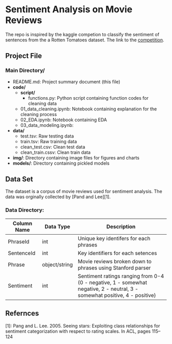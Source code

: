 # Sentiment Analysis on Movie Reviews

The repo is inspired by the kaggle competion to classify the sentiment of sentences from the a Rotten Tomatoes dataset. The link to the [competition](https://www.kaggle.com/c/sentiment-analysis-on-movie-reviews). 

## Project File
### Main Directory/
- README.md: Project summary document (this file)
- **code/**
    - **script/**
        - functions.py: Python script containing function codes for cleaning data
    - 01_data_cleaning.ipynb: Notebook containing explanation for the cleaning process
    - 02_EDA.ipynb: Notebook containing EDA
    - 03_data_modeling.ipynb:
- **data/**
    - test.tsv: Raw testing data
    - train.tsv: Raw training data
    - clean_test.csv: Clean test data
    - clean_train.cssv: Clean train data
- **img/**: Directory containing image files for figures and charts
- **models/**: Directory containing pickled models 

## Data Set

The dataset is a corpus of movie reviews used for sentiment analysis. The data was orginally collected by [Pand and Lee][1].

### Data Directory: 
|Column Name|Data Type|Description|
|-----------|---------|-----------|
|PhraseId |int|Unique key identifers for each phrases|
|SentenceId|int| Key identifiers for each setences|
|Phrase|object/string|Movie reviews broken down to phrases using Stanford parser|
|Sentiment|int|Sentiment ratings ranging from 0-4 (0 - negative, 1 - somewhat negative, 2 - neutral, 3 - somewhat positive, 4 - positive)|


## Refernces

[1]: Pang and L. Lee. 2005. Seeing stars: Exploiting class relationships for sentiment categorization with respect to rating scales. In ACL, pages 115–124



